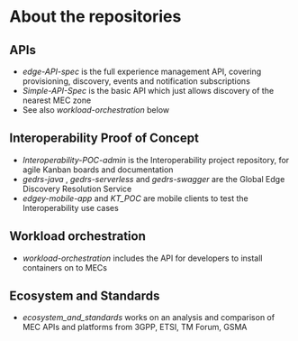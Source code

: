 # About the repositories
## APIs
- _edge-API-spec_ is the full experience management API, covering provisioning, discovery, events and notification subscriptions  
- _Simple-API-Spec_ is the basic API which just allows discovery of the nearest MEC zone  
- See also _workload-orchestration_ below

## Interoperability Proof of Concept
- _Interoperability-POC-admin_ is the Interoperability project repository, for agile Kanban boards and documentation   
- _gedrs-java_ , _gedrs-serverless_ and  _gedrs-swagger_ are the Global Edge Discovery Resolution Service
- _edgey-mobile-app_ and _KT_POC_ are mobile clients to test the Interoperability use cases

## Workload orchestration
- _workload-orchestration_ includes the API for developers to install containers on to MECs

## Ecosystem and Standards
- _ecosystem_and_standards_ works on an analysis and comparison of MEC APIs and platforms from 3GPP, ETSI, TM Forum, GSMA
